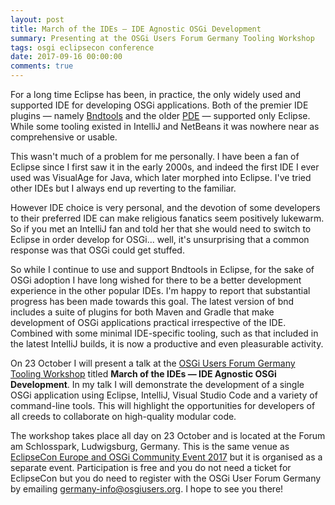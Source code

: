 ```yaml
---
layout: post
title: March of the IDEs — IDE Agnostic OSGi Development
summary: Presenting at the OSGi Users Forum Germany Tooling Workshop
tags: osgi eclipsecon conference
date: 2017-09-16 00:00:00
comments: true
---
```


For a long time Eclipse has been, in practice, the only widely used and supported IDE for developing OSGi applications. Both of the premier IDE plugins — namely [Bndtools](http://bndtools.org/) and the older [PDE](https://www.eclipse.org/pde/) — supported only Eclipse. While some tooling existed in IntelliJ and NetBeans it was nowhere near as comprehensive or usable.

This wasn't much of a problem for me personally. I have been a fan of Eclipse since I first saw it in the early 2000s, and indeed the first IDE I ever used was VisualAge for Java, which later morphed into Eclipse. I've tried other IDEs but I always end up reverting to the familiar.

However IDE choice is very personal, and the devotion of some developers to their preferred IDE can make religious fanatics seem positively lukewarm. So if you met an IntelliJ fan and told her that she would need to switch to Eclipse in order develop for OSGi... well, it's unsurprising that a common response was that OSGi could get stuffed.

So while I continue to use and support Bndtools in Eclipse, for the sake of OSGi adoption I have long wished for there to be a better development experience in the other popular IDEs. I'm happy to report that substantial progress has been made towards this goal. The latest version of bnd includes a suite of plugins for both Maven and Gradle that make development of OSGi applications practical irrespective of the IDE. Combined with some minimal IDE-specific tooling, such as that included in the latest IntelliJ builds, it is now a productive and even pleasurable activity.

On 23 October I will present a talk at the [OSGi Users Forum Germany Tooling Workshop](http://germany.osgiusers.org/Main/UFG2017) titled **March of the IDEs — IDE Agnostic OSGi Development**. In my talk I will demonstrate the development of a single OSGi application using Eclipse, IntelliJ, Visual Studio Code and a variety of command-line tools. This will highlight the opportunities for developers of all creeds to collaborate on high-quality modular code.

The workshop takes place all day on 23 October and is located at the Forum am Schlosspark, Ludwigsburg, Germany. This is the same venue as [EclipseCon Europe and OSGi Community Event 2017](https://www.eclipsecon.org/europe2017/) but it is organised as a separate event. Participation is free and you do not need a ticket for EclipseCon but you do need to register with the OSGi User Forum Germany by emailing [germany-info@osgiusers.org](mailto:germany-info@osgiusers.org). I hope to see you there!